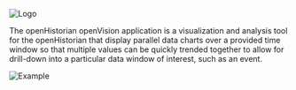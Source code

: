 ![Logo](https://www.gridprotectionalliance.org/images/products/productTitles75/Ohvision.png)

The openHistorian openVision application is a visualization and analysis tool for the openHistorian that display parallel data charts over a provided time window so that multiple values can be quickly trended together to allow for drill-down into a particular data window of interest, such as an event.

![Example](openVisN.gif)
